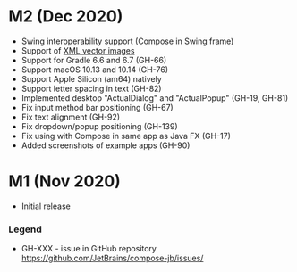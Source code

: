 # M2 (Dec 2020)
   * Swing interoperability support (Compose in Swing frame)
   * Support of [XML vector images](https://developer.android.com/guide/topics/graphics/vector-drawable-resources)
   * Support for Gradle 6.6 and 6.7 (GH-66)
   * Support macOS 10.13 and 10.14 (GH-76)
   * Support Apple Silicon (am64) natively
   * Support letter spacing in text (GH-82)
   * Implemented desktop "ActualDialog" and "ActualPopup" (GH-19, GH-81)
   * Fix input method bar positioning (GH-67)
   * Fix text alignment (GH-92)
   * Fix dropdown/popup positioning (GH-139)
   * Fix using with Compose in same app as Java FX (GH-17)
   * Added screenshots of example apps (GH-90)

# M1 (Nov 2020)
   * Initial release

### Legend
   * GH-XXX - issue in GitHub repository https://github.com/JetBrains/compose-jb/issues/<XXX>
